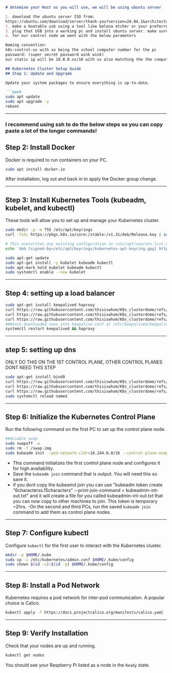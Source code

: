 ```markdown
# detemine your Host os you will use, we will be using ubuntu server

1. download the ubuntu server ISO from: 
https://ubuntu.com/download/server/thank-you?version=24.04.1&architecture=amd64&lts=true
2. make a bootable usb using a tool like belena etcher or your preferred method. 
3. plug that USB into a working pc and install ubuntu server. make sure to install ssh, everything else can be default/below
4. for our control node we went with the below parameters

Naming convention: 
k8s-control-xx with xx being the school computer number for the pc
password: (super secret password wink wink)
our static ip will be 10.0.0.xx/16 with xx also matching the the computer number

## Kubernetes Cluster Setup Guide
## Step 1: Update and Upgrade

Update your system packages to ensure everything is up-to-date.

```bash
sudo apt update
sudo apt upgrade -y
reboot
```

---
### I recommend using ssh to do the below steps so you can copy paste a lot of the longer commands!

## Step 2: Install Docker

Docker is required to run containers on your PC.

```bash
sudo apt install docker.io
```

After installation, log out and back in to apply the Docker group change.

---

## Step 3: Install Kubernetes Tools (kubeadm, kubelet, and kubectl)

These tools will allow you to set up and manage your Kubernetes cluster.

```bash
sudo mkdir -p -m 755 /etc/apt/keyrings
curl -fsSL https://pkgs.k8s.io/core:/stable:/v1.31/deb/Release.key | sudo gpg --dearmor -o /etc/apt/keyrings/kubernetes-apt-keyring.gpg

# This overwrites any existing configuration in /etc/apt/sources.list.d/kubernetes.list
echo 'deb [signed-by=/etc/apt/keyrings/kubernetes-apt-keyring.gpg] https://pkgs.k8s.io/core:/stable:/v1.31/deb/ /' | sudo tee /etc/apt/sources.list.d/kubernetes.list

sudo apt-get update
sudo apt-get install -y kubelet kubeadm kubectl
sudo apt-mark hold kubelet kubeadm kubectl
sudo systemctl enable --now kubelet

```

---
## Step 4: setting up a load balancer
```bash
sudo apt-get install keepalived haproxy
curl https://raw.githubusercontent.com/thisiswhom/K8s_clusterdome/refs/heads/main/Control%20Node/haproxy.cfg -o /etc/haproxy/haproxy.cfg
curl https://raw.githubusercontent.com/thisiswhom/K8s_clusterdome/refs/heads/main/Control%20Node/keepalived.conf -o /etc/keepalived/keepalived.conf
curl https://raw.githubusercontent.com/thisiswhom/K8s_clusterdome/refs/heads/main/Control%20Node/check_apiserver.sh -o /etc/keepalived/check_apiserver.sh
###once downloaded nano into keepalive.conf at /etc/keepalived/keepalived.conf and change interface to what matches your control planes name you can get this by running "ip -br a"
systemctl restart keepalived && haproxy
```
___
## step 5: setting up dns
ONLY DO THIS ON THE 1ST CONTROL PLANE, OTHER CONTROL PLANES DONT NEED THIS STEP

```bash
sudo apt-get install bind9
curl https://raw.githubusercontent.com/thisiswhom/K8s_clusterdome/refs/heads/main/Control%20Node/db.cohort8 -o /etc/bind/db.cohort8
curl https://raw.githubusercontent.com/thisiswhom/K8s_clusterdome/refs/heads/main/Control%20Node/db.10.0.0 -o /etc/bind/db.10.0.0
curl https://raw.githubusercontent.com/thisiswhom/K8s_clusterdome/refs/heads/main/Control%20Node/named.conf.local -o /etc/bind/named.conf.local
sudo systemctl reload named
```
___
## Step 6: Initialize the Kubernetes Control Plane

Run the following command on the first PC to set up the control plane node.

```bash
##disable swap
sudo swapoff -a
sudo rm -f /swap.img 
sudo kubeadm init --pod-network-cidr=10.244.0.0/16 --control-plane-endpoint="k8s-api.cohort8.local:7443" --upload-certs
```

- This command initializes the first control plane node and configures it for high availability.
- Save the `kubeadm join` command that is output. You will need this so save it.
- if you dont copy the kubeamd join you can use "kubeadm token create "6characterss.15characters" --print-join-command > kubeadmin-int-out.txt" and it will create a file for you called kubeadmin-int-out.txt that you can now copy to other machines to join. This token is temporary ~2hrs.
-On the second and third PCs, run the saved `kubeadm join` command to add them as control plane nodes.

---

## Step 7: Configure kubectl

Configure `kubectl` for the first user to interact with the Kubernetes cluster.

```bash
mkdir -p $HOME/.kube
sudo cp -i /etc/kubernetes/admin.conf $HOME/.kube/config
sudo chown $(id -u):$(id -g) $HOME/.kube/config
```

---

## Step 8: Install a Pod Network

Kubernetes requires a pod network for inter-pod communication. A popular choice is Calico.

```bash
kubectl apply -f https://docs.projectcalico.org/manifests/calico.yaml
```
---

## Step 9: Verify Installation

Check that your nodes are up and running.
```bash
kubectl get nodes
```

You should see your Raspberry Pi listed as a node in the `Ready` state.
```
